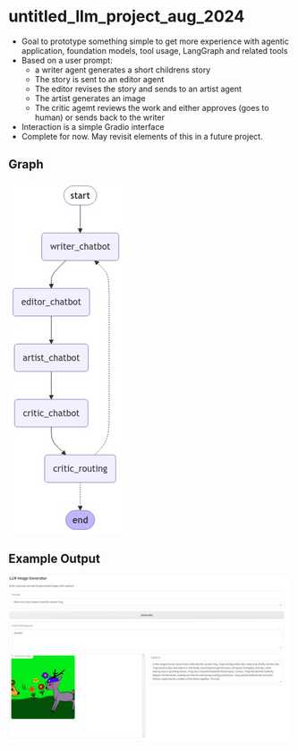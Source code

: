 # untitled_llm_project_aug_2024
* Goal to prototype something simple to get more experience with agentic application, foundation models, tool usage, LangGraph and related tools
* Based on a user prompt:
    * a writer agent generates a short childrens story
    * The story is sent to an editor agent
    * The editor revises the story and sends to an artist agent
    * The artist generates an image
    * The critic agemt reviews the work and either approves (goes to human) or sends back to the writer
* Interaction is a simple Gradio interface
* Complete for now. May revisit elements of this in a future project.

## Graph
![Children Story Graph](children_story_prototype/children_story_prototype_graph.jpeg)

## Example Output
![example prompt and result](children_proto_type_story_example.png)
